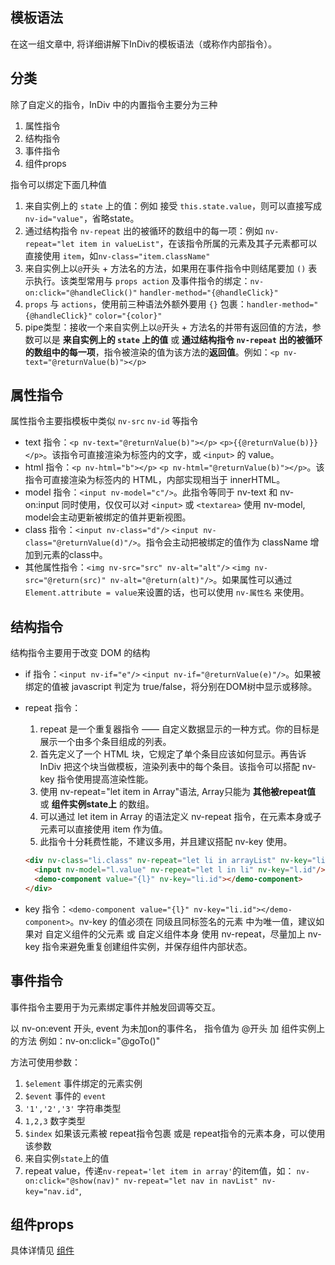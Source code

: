 ## 模板语法

在这一组文章中, 将详细讲解下InDiv的模板语法（或称作内部指令）。


## 分类

除了自定义的指令，InDiv 中的内置指令主要分为三种

1. 属性指令
2. 结构指令
3. 事件指令
4. 组件props

指令可以绑定下面几种值

1. 来自实例上的 `state` 上的值：例如 接受 `this.state.value`，则可以直接写成 `nv-id="value"`，省略state。
2. 通过结构指令 `nv-repeat` 出的被循环的数组中的每一项：例如 `nv-repeat="let item in valueList"`，在该指令所属的元素及其子元素都可以直接使用 `item`，如`nv-class="item.className"`
3. 来自实例上以`@`开头 + 方法名的方法，如果用在事件指令中则结尾要加 `()` 表示执行。该类型常用与 `props action` 及事件指令的绑定：`nv-on:click="@handleClick()"` `handler-method="{@handleClick}"` 
4. `props` 与 `actions`，使用前三种语法外额外要用 `{}` 包裹：`handler-method="{@handleClick}"` `color="{color}"`
5. pipe类型：接收一个来自实例上以`@`开头 + 方法名的并带有返回值的方法，参数可以是 **来自实例上的 `state` 上的值** 或 **通过结构指令 `nv-repeat` 出的被循环的数组中的每一项**，指令被渲染的值为该方法的**返回值**。例如：`<p nv-text="@returnValue(b)"></p>`


## 属性指令

属性指令主要指模板中类似 `nv-src` `nv-id` 等指令

* text 指令：`<p nv-text="@returnValue(b)"></p>` `<p>{{@returnValue(b)}}</p>`。该指令可直接渲染为标签内的文字，或 `<input>` 的 value。
* html 指令：`<p nv-html="b"></p>` `<p nv-html="@returnValue(b)"></p>`。该指令可直接渲染为标签内的 HTML，内部实现相当于 innerHTML。
* model 指令：`<input nv-model="c"/>`。此指令等同于 nv-text 和 nv-on:input 同时使用，仅仅可以对 `<input>` 或 `<textarea>` 使用 nv-model, model会主动更新被绑定的值并更新视图。
* class 指令：`<input nv-class="d"/>` `<input nv-class="@returnValue(d)"/>`。指令会主动把被绑定的值作为 className 增加到元素的class中。
* 其他属性指令：`<img nv-src="src" nv-alt="alt"/>` `<img nv-src="@return(src)" nv-alt="@return(alt)"/>`。如果属性可以通过 `Element.attribute = value`来设置的话，也可以使用 `nv-属性名` 来使用。


## 结构指令

结构指令主要用于改变 DOM 的结构

* if 指令：`<input nv-if="e"/>` `<input nv-if="@returnValue(e)"/>`。如果被绑定的值被 javascript 判定为 true/false，将分别在DOM树中显示或移除。
* repeat 指令：

  1. repeat 是一个重复器指令 —— 自定义数据显示的一种方式。你的目标是展示一个由多个条目组成的列表。
  2. 首先定义了一个 HTML 块，它规定了单个条目应该如何显示。再告诉 InDiv 把这个块当做模板，渲染列表中的每个条目。该指令可以搭配 nv-key 指令使用提高渲染性能。
  3. 使用 nv-repeat="let item in Array"语法, Array只能为 **其他被repeat值** 或 **组件实例state上** 的数组。
  4. 可以通过 let item in Array 的语法定义 nv-repeat 指令，在元素本身或子元素可以直接使用 item 作为值。
  5. 此指令十分耗费性能，不建议多用，并且建议搭配 nv-key 使用。

  ```html
  <div nv-class="li.class" nv-repeat="let li in arrayList" nv-key="li.id">
    <input nv-model="l.value" nv-repeat="let l in li" nv-key="l.id"/>
    <demo-component value="{l}" nv-key="li.id"></demo-component>
  </div>
  ```

* key 指令：`<demo-component value="{l}" nv-key="li.id"></demo-component>`。nv-key 的值必须在 同级且同标签名的元素 中为唯一值，建议如果对 自定义组件的父元素 或 自定义组件本身 使用 nv-repeat，尽量加上 nv-key 指令来避免重复创建组件实例，并保存组件内部状态。


## 事件指令

事件指令主要用于为元素绑定事件并触发回调等交互。

以 nv-on:event 开头, event 为未加on的事件名， 指令值为 @开头 加 组件实例上的方法
例如：nv-on:click="@goTo()"

方法可使用参数：

  1. `$element` 事件绑定的元素实例
  2. `$event` 事件的 `event`
  3. `'1','2','3'` 字符串类型
  4. `1,2,3` 数字类型
  5. `$index` 如果该元素被 repeat指令包裹 或是 repeat指令的元素本身，可以使用该参数
  6. 来自实例`state`上的值
  7. repeat value，传递`nv-repeat='let item in array'`的item值，如： `nv-on:click="@show(nav)" nv-repeat="let nav in navList" nv-key="nav.id"`,


## 组件props

具体详情见 <a href="#/components?id=组件通信-props-与-actions" target="_blank">组件</a>

